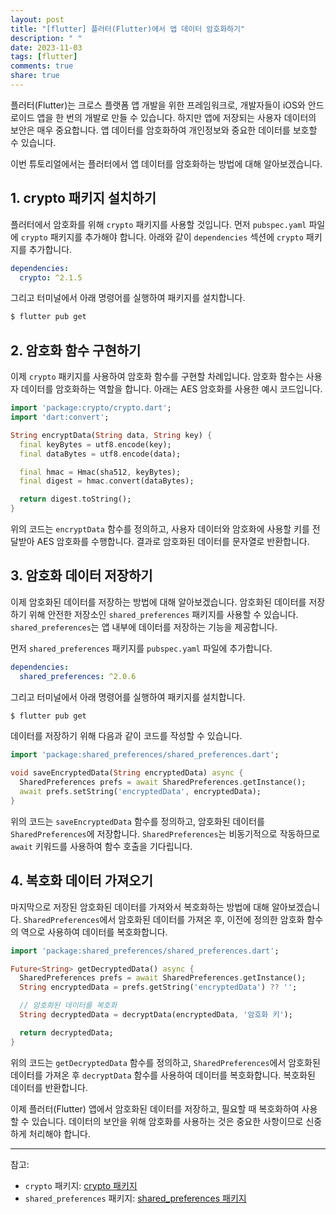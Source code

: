 ```yaml
---
layout: post
title: "[flutter] 플러터(Flutter)에서 앱 데이터 암호화하기"
description: " "
date: 2023-11-03
tags: [flutter]
comments: true
share: true
---
```


플러터(Flutter)는 크로스 플랫폼 앱 개발을 위한 프레임워크로, 개발자들이 iOS와 안드로이드 앱을 한 번의 개발로 만들 수 있습니다. 하지만 앱에 저장되는 사용자 데이터의 보안은 매우 중요합니다. 앱 데이터를 암호화하여 개인정보와 중요한 데이터를 보호할 수 있습니다.

이번 튜토리얼에서는 플러터에서 앱 데이터를 암호화하는 방법에 대해 알아보겠습니다.

## 1. crypto 패키지 설치하기

플러터에서 암호화를 위해 `crypto` 패키지를 사용할 것입니다. 먼저 `pubspec.yaml` 파일에 `crypto` 패키지를 추가해야 합니다. 아래와 같이 `dependencies` 섹션에 `crypto` 패키지를 추가합니다.

```yaml
dependencies:
  crypto: ^2.1.5
```

그리고 터미널에서 아래 명령어를 실행하여 패키지를 설치합니다.

```bash
$ flutter pub get
```

## 2. 암호화 함수 구현하기

이제 `crypto` 패키지를 사용하여 암호화 함수를 구현할 차례입니다. 암호화 함수는 사용자 데이터를 암호화하는 역할을 합니다. 아래는 AES 암호화를 사용한 예시 코드입니다.

```dart
import 'package:crypto/crypto.dart';
import 'dart:convert';

String encryptData(String data, String key) {
  final keyBytes = utf8.encode(key);
  final dataBytes = utf8.encode(data);

  final hmac = Hmac(sha512, keyBytes);
  final digest = hmac.convert(dataBytes);

  return digest.toString();
}
```

위의 코드는 `encryptData` 함수를 정의하고, 사용자 데이터와 암호화에 사용할 키를 전달받아 AES 암호화를 수행합니다. 결과로 암호화된 데이터를 문자열로 반환합니다.

## 3. 암호화 데이터 저장하기

이제 암호화된 데이터를 저장하는 방법에 대해 알아보겠습니다. 암호화된 데이터를 저장하기 위해 안전한 저장소인 `shared_preferences` 패키지를 사용할 수 있습니다. `shared_preferences`는 앱 내부에 데이터를 저장하는 기능을 제공합니다.

먼저 `shared_preferences` 패키지를 `pubspec.yaml` 파일에 추가합니다.

```yaml
dependencies:
  shared_preferences: ^2.0.6
```

그리고 터미널에서 아래 명령어를 실행하여 패키지를 설치합니다.

```bash
$ flutter pub get
```

데이터를 저장하기 위해 다음과 같이 코드를 작성할 수 있습니다.

```dart
import 'package:shared_preferences/shared_preferences.dart';

void saveEncryptedData(String encryptedData) async {
  SharedPreferences prefs = await SharedPreferences.getInstance();
  await prefs.setString('encryptedData', encryptedData);
}
```

위의 코드는 `saveEncryptedData` 함수를 정의하고, 암호화된 데이터를 `SharedPreferences`에 저장합니다. `SharedPreferences`는 비동기적으로 작동하므로 `await` 키워드를 사용하여 함수 호출을 기다립니다.

## 4. 복호화 데이터 가져오기

마지막으로 저장된 암호화된 데이터를 가져와서 복호화하는 방법에 대해 알아보겠습니다. `SharedPreferences`에서 암호화된 데이터를 가져온 후, 이전에 정의한 암호화 함수의 역으로 사용하여 데이터를 복호화합니다.

```dart
import 'package:shared_preferences/shared_preferences.dart';

Future<String> getDecryptedData() async {
  SharedPreferences prefs = await SharedPreferences.getInstance();
  String encryptedData = prefs.getString('encryptedData') ?? '';

  // 암호화된 데이터를 복호화
  String decryptedData = decryptData(encryptedData, '암호화 키');

  return decryptedData;
}
```

위의 코드는 `getDecryptedData` 함수를 정의하고, `SharedPreferences`에서 암호화된 데이터를 가져온 후 `decryptData` 함수를 사용하여 데이터를 복호화합니다. 복호화된 데이터를 반환합니다.

이제 플러터(Flutter) 앱에서 암호화된 데이터를 저장하고, 필요할 때 복호화하여 사용할 수 있습니다. 데이터의 보안을 위해 암호화를 사용하는 것은 중요한 사항이므로 신중하게 처리해야 합니다.

---

참고:
- `crypto` 패키지: [crypto 패키지](https://pub.dev/packages/crypto)
- `shared_preferences` 패키지: [shared_preferences 패키지](https://pub.dev/packages/shared_preferences)
